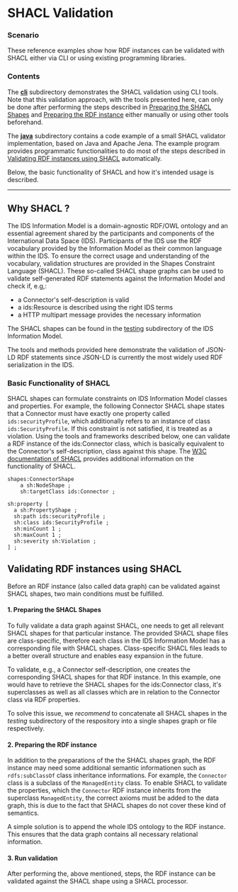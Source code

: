 # SHACL Validation

### Scenario
These reference examples show how RDF instances can be validated with SHACL either via CLI or using existing programming libraries.


### <a name="contents"></a>Contents
The __[cli](./cli/)__ subdirectory demonstrates the SHACL validation using CLI tools. Note that this validation approach, with the tools presented here, can only be done after performing the steps described in [Preparing the SHACL Shapes](#prepaire_1) and [Preparing the RDF instance](#prepaire_2) either manually or using other tools beforehand.  


The __[java](./java/)__ subdirectory contains a code example of a small SHACL validator implementation, based on Java and Apache Jena. The example program provides programmatic functionalities to do most of the steps described in [Validating RDF instances using SHACL](#validation) automatically.


Below, the basic functionality of SHACL and how it's intended usage is described.


********

## <a name="description"></a>Why SHACL ?
The IDS Information Model is a domain-agnostic RDF/OWL ontology and an essential agreement shared by the participants and components of the International Data Space (IDS). Participants of the IDS use the RDF vocabulary provided by the Information Model as their common language within the IDS.
To ensure the correct usage and understanding of the vocabulary, validation structures are provided in the Shapes Constraint Language (SHACL). These so-called SHACL shape graphs can be used to validate self-generated RDF statements against the Information Model and check if, e.g,:
- a Connector's self-description is valid
- a ids:Resource is described using the right IDS terms
- a HTTP multipart message provides the necessary information

The SHACL shapes can be found in the [testing](../testing) subdirectory of the IDS Information Model.

The tools and methods provided here demonstrate the validation of JSON-LD RDF statements since JSON-LD is currently the most widely used RDF serialization in the IDS.


### <a name="functionality"></a>Basic Functionality of SHACL
SHACL shapes can formulate constraints on IDS Information Model classes and properties. For example, the following Connector SHACL shape states that a Connector must have exactly one property called `ids:securityProfile`, which additionally refers to an instance of class `ids:SecurityProfile`. If this constraint is not satisfied, it is treated as a violation. Using the tools and frameworks described below, one can validate a RDF instance of the ids:Connector class, which is basically equivalent to the Connector's self-description, class against this shape. The [W3C documentation of SHACL](https://www.w3.org/TR/shacl/) provides additional information on the functionality of SHACL.
```
shapes:ConnectorShape
	a sh:NodeShape ;
	sh:targetClass ids:Connector ;

sh:property [
  a sh:PropertyShape ;          
  sh:path ids:securityProfile ;
  sh:class ids:SecurityProfile ;
  sh:minCount 1 ;
  sh:maxCount 1 ;
  sh:severity sh:Violation ;
] ;
```

## <a name="validation"></a>Validating RDF instances using SHACL

Before an RDF instance (also called data graph) can be validated against SHACL shapes, two main conditions must be fulfilled.

#### <a name="prepaire_1"></a> 1. Preparing the SHACL Shapes
To fully validate a data graph against SHACL, one needs to get all relevant SHACL shapes for that particular instance. The provided SHACL shape files are class-specific, therefore each class in the IDS Information Model has a corresponding file with SHACL shapes. Class-specific SHACL files leads to a better overall structure and enables easy expansion in the future.

To validate, e.g., a Connector self-description, one creates the corresponding SHACL shapes for that RDF instance. In this example, one would have to retrieve the SHACL shapes for the ids:Connector class, it's superclasses as well as all classes which are in relation to the Connector class via RDF properties.

To solve this issue, we _recommend_ to concatenate all SHACL shapes in the _testing_ subdirectory of the respository into a single shapes graph or file respectively.

#### <a name="prepaire_2"></a>2. Preparing the RDF instance
In addition to the preparations of the the SHACL shapes graph, the RDF instance may need some additional semantic informationen such as `rdfs:subClassOf` class inheritance informations. For example, the `Connector` class is a subclass of the `ManagedEntity` class. To enable SHACL to validate the properties, which the `Connector` RDF instance inherits from the superclass `ManagedEntity`, the correct axioms must be added to the data graph, this is due to the fact that SHACL shapes do not cover these kind of semantics.

A simple solution is to append the whole IDS ontology to the RDF instance. This ensures that the data graph contains all necessary relational information.

#### 3. Run validation

After performing the, above mentioned, steps, the RDF instance can be validated against the SHACL shape using a SHACL processor.
